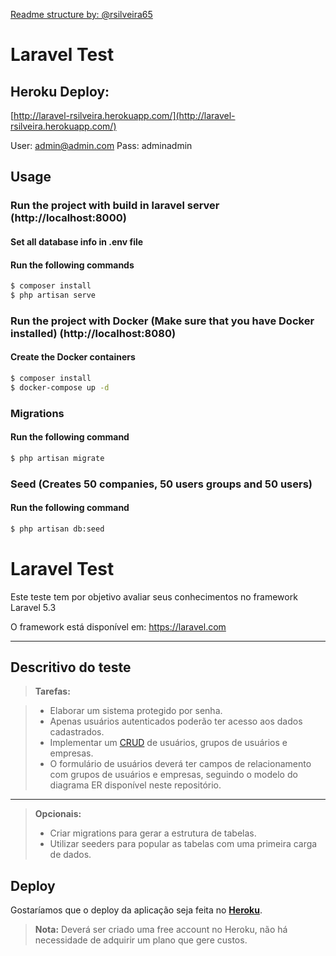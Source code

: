 [Readme structure by: @rsilveira65](https://github.com/rsilveira65)

# Laravel Test

## Heroku Deploy:

[http://laravel-rsilveira.herokuapp.com/](http://laravel-rsilveira.herokuapp.com/)

User: admin@admin.com
Pass: adminadmin

## Usage

### Run the project with build in laravel server (http://localhost:8000)

#### Set all database info in .env file

#### Run the following commands

``` bash
$ composer install
$ php artisan serve
```

### Run the project with Docker (Make sure that you have Docker installed) (http://localhost:8080)

#### Create the Docker containers

``` bash
$ composer install
$ docker-compose up -d
```

### Migrations

#### Run the following command

``` bash
$ php artisan migrate
```

### Seed (Creates 50 companies, 50 users groups and 50 users)

#### Run the following command

``` bash
$ php artisan db:seed
```

Laravel Test
===================


Este teste tem por objetivo avaliar seus conhecimentos no framework Laravel 5.3

O framework está disponível em: https://laravel.com

----------


Descritivo do teste
-------------


> **Tarefas:**

> - Elaborar um sistema protegido por senha. 
> - Apenas usuários autenticados poderão ter acesso aos dados cadastrados.
> - Implementar um [CRUD](https://en.wikipedia.org/wiki/Create,_read,_update_and_delete) de usuários, grupos de usuários e empresas.
> - O formulário de usuários deverá ter campos de relacionamento com grupos de usuários e empresas, seguindo o modelo do diagrama ER disponível neste repositório. 

----------


>**Opcionais:**
> - Criar migrations para gerar a estrutura de tabelas.
> - Utilizar seeders para popular as tabelas com uma primeira carga de dados. 

<i class="icon-folder-open"></i>Deploy
-------------

Gostaríamos que o deploy da aplicação seja feita no <i class="icon-upload"></i> **[Heroku](https://www.heroku.com/)**. 

> **Nota:** Deverá ser criado uma free account no Heroku, não há necessidade de adquirir um plano que gere custos.
